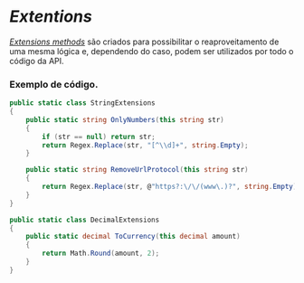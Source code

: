 # _Extentions_

_[Extensions methods](https://docs.microsoft.com/en-us/dotnet/csharp/programming-guide/classes-and-structs/extension-methods)_
são criados para possibilitar o reaproveitamento de uma mesma lógica e, dependendo do caso, podem ser utilizados por todo o código da API.

### Exemplo de código.

```C#
public static class StringExtensions
{
    public static string OnlyNumbers(this string str)
    {
        if (str == null) return str;
        return Regex.Replace(str, "[^\\d]+", string.Empty);
    }

    public static string RemoveUrlProtocol(this string str)
    {
        return Regex.Replace(str, @"https?:\/\/(www\.)?", string.Empty);
    }
}
```

```C#
public static class DecimalExtensions
{
    public static decimal ToCurrency(this decimal amount)
    {
        return Math.Round(amount, 2);
    }
}
```
